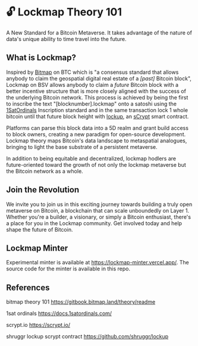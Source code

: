 # 🔓 Lockmap Theory 101

A New Standard for a Bitcoin Metaverse. It takes advantage of the nature of data's unique ability to time travel into the future.

## What is Lockmap?

Inspired by [Bitmap](https://gitbook.bitmap.land/) on BTC which is "a consensus standard that allows anybody to claim the geospatial digital real estate of a *[past]* Bitcoin block", Lockmap on BSV allows anybody to claim a *future* Bitcoin block with a better incentive structure that is more closely aligned with the success of the underlying Bitcoin network. This process is achieved by being the first to inscribe the text "[blocknumber].lockmap" onto a satoshi using the [1SatOrdinals](https://docs.1satordinals.com/) Inscription standard and in the same transaction lock 1 whole bitcoin until that future block height with [lockup](https://github.com/shruggr/lockup), an [sCrypt](https://scrypt.io/) smart contract.

Platforms can parse this block data into a 5D realm and grant build access to block owners, creating a new paradigm for open-source development.
Lockmap theory maps Bitcoin's data landscape to metaspatial analogues, bringing to light the base substrate of a persistent metaverse.

In addition to being equitable and decentralized, lockmap hodlers are future-oriented toward the growth of not only the lockmap metaverse but the Bitcoin network as a whole.

## Join the Revolution

We invite you to join us in this exciting journey towards building a truly open metaverse on Bitcoin, a blockchain that can scale unboundedly on Layer 1. Whether you're a builder, a visionary, or simply a Bitcoin enthusiast, there's a place for you in the Lockmap community. Get involved today and help shape the future of Bitcoin.

## Lockmap Minter

Experimental minter is available at https://lockmap-minter.vercel.app/. The source code for the minter is available in this repo.

## References

bitmap theory 101 https://gitbook.bitmap.land/theory/readme

1sat ordinals https://docs.1satordinals.com/

scrypt.io https://scrypt.io/

shruggr lockup scrypt contract https://github.com/shruggr/lockup
